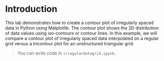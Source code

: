 # Introduction

This lab demonstrates how to create a contour plot of irregularly spaced data in Python using Matplotlib. The contour plot shows the 2D distribution of data values using iso-contours or contour lines. In this example, we will compare a contour plot of irregularly spaced data interpolated on a regular grid versus a tricontour plot for an unstructured triangular grid.

> You can write code in `irregulardatagrid.ipynb`.
